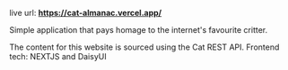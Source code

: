 live url: **https://cat-almanac.vercel.app/**

Simple application that pays homage to the internet's favourite critter.

The content for this website is sourced using the Cat REST API. 
Frontend tech: NEXTJS and DaisyUI
